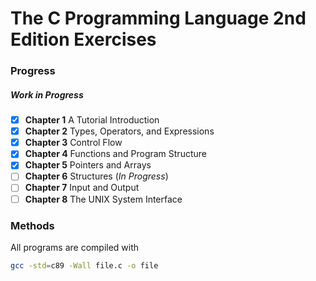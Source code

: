 # The C Programming Language 2nd Edition Exercises 

### Progress
##### *Work in Progress*

- [x] **Chapter 1** A Tutorial Introduction 
- [x] **Chapter 2** Types, Operators, and Expressions
- [x] **Chapter 3** Control Flow
- [x] **Chapter 4** Functions and Program Structure 
- [x] **Chapter 5** Pointers and Arrays
- [ ] **Chapter 6** Structures (*In Progress*)
- [ ] **Chapter 7** Input and Output
- [ ] **Chapter 8**  The UNIX System Interface 

### Methods 

All programs are compiled with 

```bash 
gcc -std=c89 -Wall file.c -o file 
```


